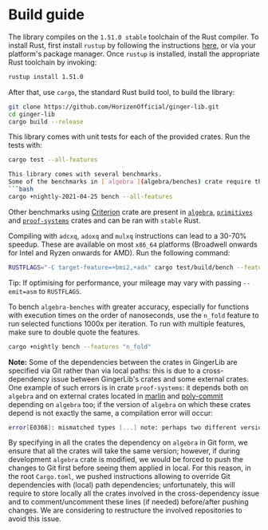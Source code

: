 # Build guide

The library compiles on the `1.51.0 stable` toolchain of the Rust compiler. To install Rust, first install `rustup` by following the instructions [here](https://rustup.rs/), or via your platform's package manager. Once `rustup` is installed, install the appropriate Rust toolchain by invoking:
```bash
rustup install 1.51.0
```
After that, use `cargo`, the standard Rust build tool, to build the library:
```bash
git clone https://github.com/HorizenOfficial/ginger-lib.git
cd ginger-lib
cargo build --release
```
This library comes with unit tests for each of the provided crates. Run the tests with:
```bash
cargo test --all-features 

This library comes with several benchmarks.
Some of the benchmarks in [`algebra`](algebra/benches) crate require the nightly Rust toolchain (we suggest to use `nightly-2021-04-25)`; to install this, run `rustup install nightly-2021-04-25`. Then, to run benchmarks, run the following command: 
```bash
cargo +nightly-2021-04-25 bench --all-features 
```
Other benchmarks using [Criterion]() crate are present in [`algebra`](algebra/benches), [`primitives`](primitives/benches/crypto_primitives) and [`proof-systems`](proof-systems) crates and can be ran with `stable` Rust.

Compiling with `adcxq`, `adoxq` and `mulxq` instructions can lead to a 30-70% speedup. These are available on most `x86_64` platforms (Broadwell onwards for Intel and Ryzen onwards for AMD). Run the following command:
```bash
RUSTFLAGS="-C target-feature=+bmi2,+adx" cargo test/build/bench --features llvm_asm
```
Tip: If optimising for performance, your mileage may vary with passing `--emit=asm` to `RUSTFLAGS`.

To bench `algebra-benches` with greater accuracy, especially for functions with execution times on the order of nanoseconds, use the `n_fold` feature to run selected functions 1000x per iteration. To run with multiple features, make sure to double quote the features.
```bash
cargo +nightly bench --features "n_fold"
```
__Note:__ Some of the dependencies between the crates in GingerLib are specified via Git rather than via local paths: this is due to a cross-dependency issue between GingerLib's crates and some external crates. 
One example of such errors is in crate `proof-systems`: it depends both on `algebra` and on external crates located in [marlin](https://github.com/HorizenLabs/marlin) and [poly-commit](https://github.com/HorizenLabs/poly-commit) depending on `algebra` too; if the version of `algebra` on which these crates depend is not exactly the same, a compilation error will occur:
```bash
error[E0308]: mismatched types [...] note: perhaps two different versions of crate `algebra` are being used?
```
By specifying in all the crates the dependency on `algebra` in Git form, we ensure that all the crates will take the same version; however, if during development `algebra` crate is modified, we would be forced to push the changes to Git first before seeing them applied in local. For this reason, in the root `Cargo.toml`, we pushed instructions allowing to override Git dependencies with (local) path dependencies; unfortunately, this will require to store locally all the crates involved in the cross-dependency issue and to  comment/uncomment these lines (if needed) before/after pushing changes.
We are considering to restructure the involved repositories to avoid this issue.